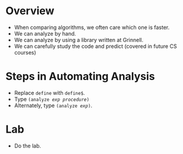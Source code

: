Overview
========
* When comparing algorithms, we often care which one is faster.
* We can analyze by hand.
* We can analyze by using a library written at Grinnell.
* We can carefully study the code and predict (covered in future CS courses)

Steps in Automating Analysis
============================
* Replace <code>define</code> with <code>define$</code>.
* Type <code>(analyze *exp* *procedure*)</code>
* Alternately, type <code>(analyze *exp*)</code>.

Lab
===
* Do [](../Labs/analysis.html)the lab</a>.


